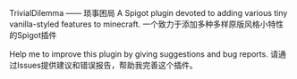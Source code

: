 TrivialDilemma —— 琐事困局
A Spigot plugin devoted to adding various tiny vanilla-styled features to minecraft.
一个致力于添加多种多样原版风格小特性的Spigot插件

Help me to improve this plugin by giving suggestions and bug reports.
请通过Issues提供建议和错误报告，帮助我完善这个插件。
